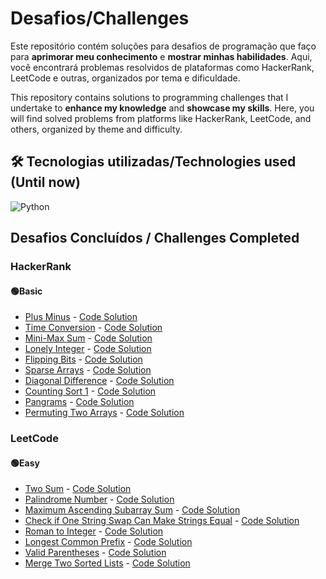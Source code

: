 # Desafios/Challenges

Este repositório contém soluções para desafios de programação que faço para **aprimorar meu conhecimento** e **mostrar minhas habilidades**. Aqui, você encontrará problemas resolvidos de plataformas como HackerRank, LeetCode e outras, organizados por tema e dificuldade.

This repository contains solutions to programming challenges that I undertake to **enhance my knowledge** and **showcase my skills**. Here, you will find solved problems from platforms like HackerRank, LeetCode, and others, organized by theme and difficulty.

## 🛠️ Tecnologias utilizadas/Technologies used (Until now)
![Python](https://img.shields.io/badge/Python-3776AB?style=for-the-badge&logo=python&logoColor=white)

## Desafios Concluídos / Challenges Completed

### HackerRank
#### 🟢Basic
- [Plus Minus](https://www.hackerrank.com/challenges/three-month-preparation-kit-plus-minus/problem) - [Code Solution](https://github.com/Lalset/coding-challenges/blob/main/Challenges_HackerRank/Basic/plusMinus.py)
- [Time Conversion](https://www.hackerrank.com/challenges/one-month-preparation-kit-time-conversion/problem) - [Code Solution](https://github.com/Lalset/coding-challenges/blob/main/Challenges_HackerRank/Basic/timeConversion.py)
- [Mini-Max Sum](https://www.hackerrank.com/challenges/mini-max-sum/problem) - [Code Solution](https://github.com/Lalset/coding-challenges/blob/main/Challenges_HackerRank/Basic/miniMaxSum.py)
- [Lonely Integer](https://www.hackerrank.com/challenges/lonely-integer/problem) - [Code Solution](https://github.com/Lalset/coding-challenges/blob/main/Challenges_HackerRank/Basic/lonelyInteger.py)
- [Flipping Bits](https://www.hackerrank.com/challenges/flipping-bits/problem) - [Code Solution](https://github.com/Lalset/coding-challenges/blob/main/Challenges_HackerRank/Basic/flippingBits.py)
- [Sparse Arrays](https://www.hackerrank.com/challenges/sparse-arrays/problem) - [Code Solution](https://github.com/Lalset/coding-challenges/blob/main/Challenges_HackerRank/Basic/matchingStrings.py)
- [Diagonal Difference](https://www.hackerrank.com/challenges/diagonal-difference/problem) - [Code Solution](https://github.com/Lalset/coding-challenges/blob/main/Challenges_HackerRank/Basic/diagonalDifference.py)
- [Counting Sort 1](https://www.hackerrank.com/challenges/one-month-preparation-kit-countingsort1/problem) - [Code Solution](https://github.com/Lalset/coding-challenges/blob/main/Challenges_HackerRank/Basic/countingSort.py)
- [Pangrams](https://www.hackerrank.com/challenges/pangrams/problem) - [Code Solution](https://github.com/Lalset/coding-challenges/blob/main/Challenges_HackerRank/Basic/pangrams.py)
- [Permuting Two Arrays](https://www.hackerrank.com/challenges/two-arrays/problem) - [Code Solution](https://github.com/Lalset/coding-challenges/blob/main/Challenges_HackerRank/Basic/twoArrays.py)
### LeetCode
#### 🟢Easy
- [Two Sum](https://leetcode.com/problems/two-sum/description/) - [Code Solution](https://github.com/Lalset/coding-challenges/blob/main/Challenges_LeetCode/Easy/twoSum.py)
- [Palindrome Number](https://leetcode.com/problems/palindrome-number/description/) - [Code Solution](https://github.com/Lalset/coding-challenges/blob/main/Challenges_LeetCode/Easy/isPalindrome.py)
- [Maximum Ascending Subarray Sum](https://leetcode.com/problems/maximum-ascending-subarray-sum/description/) - [Code Solution](https://github.com/Lalset/coding-challenges/blob/main/Challenges_LeetCode/Easy/maxAscendingSum.py)
- [Check if One String Swap Can Make Strings Equal](https://leetcode.com/problems/check-if-one-string-swap-can-make-strings-equal/description/) - [Code Solution](https://github.com/Lalset/coding-challenges/blob/main/Challenges_LeetCode/Easy/areAlmostEqual.py)
- [Roman to Integer](https://leetcode.com/problems/roman-to-integer/description/) - [Code Solution](https://github.com/Lalset/coding-challenges/blob/main/Challenges_LeetCode/Easy/romanToInt.py)
- [Longest Common Prefix](https://leetcode.com/problems/longest-common-prefix/description/) - [Code Solution](https://github.com/Lalset/coding-challenges/blob/main/Challenges_LeetCode/Easy/longestCommonPrefix.py)
- [Valid Parentheses](https://leetcode.com/problems/valid-parentheses/description/) - [Code Solution](https://github.com/Lalset/coding-challenges/blob/main/Challenges_LeetCode/Easy/isValidParentheses.py)
- [Merge Two Sorted Lists](https://leetcode.com/problems/merge-two-sorted-lists/) - [Code Solution](https://github.com/Lalset/coding-challenges/blob/main/Challenges_LeetCode/Easy/mergeTwoSortedLists.py)
